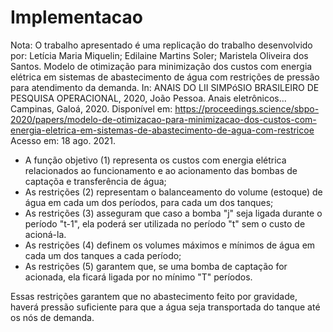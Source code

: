 # Implementacao

 Nota: O trabalho apresentado é uma replicação do trabalho desenvolvido por: Letícia  Maria Miquelin; Edilaine Martins Soler; Maristela Oliveira dos Santos. Modelo de otimização para minimização dos custos com energia elétrica em sistemas de abastecimento de água com restrições de pressão para atendimento da demanda. In: ANAIS DO LII SIMPóSIO BRASILEIRO DE PESQUISA OPERACIONAL, 2020, João Pessoa. Anais eletrônicos... Campinas, Galoá, 2020. Disponível em: <https://proceedings.science/sbpo-2020/papers/modelo-de-otimizacao-para-minimizacao-dos-custos-com-energia-eletrica-em-sistemas-de-abastecimento-de-agua-com-restricoe> Acesso em: 18 ago. 2021.


* A função objetivo (1) representa os custos com energia elétrica relacionados ao funcionamento e ao acionamento das bombas de captaçõa e transferência de água;
* As restrições (2) representam o balanceamento do volume (estoque) de água em cada um dos períodos, para cada um dos tanques;
* As restrições (3) asseguram que caso a bomba "j" seja ligada durante o período "t-1", ela poderá ser utilizada no período "t" sem o custo de acioná-la.
* As restrições (4) definem os volumes máximos e mínimos de água em cada um dos tanques a cada período;
* As restrições (5) garantem que, se uma bomba de captação for acionada, ela ficará ligada por no mínimo "T" períodos.

 Essas restrições garantem que no abastecimento feito por gravidade, haverá pressão suficiente para que a água seja transportada do tanque até os nós de demanda.
 
